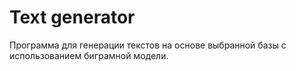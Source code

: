 # Text generator
Программа для генерации текстов на основе выбранной базы с использованием биграмной модели.
